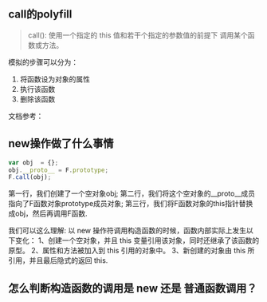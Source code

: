 ## call的polyfill

> call(): 使用一个指定的 this 值和若干个指定的参数值的前提下 调用某个函数或方法。

模拟的步骤可以分为：
1. 将函数设为对象的属性
2. 执行该函数
3. 删除该函数

文档参考：[](https://juejin.im/post/5907eb99570c3500582ca23c)

## new操作做了什么事情

```js
var obj  = {};
obj.__proto__ = F.prototype;
F.call(obj);
```

第一行，我们创建了一个空对象obj;
第二行，我们将这个空对象的__proto__成员指向了F函数对象prototype成员对象;
第三行，我们将F函数对象的this指针替换成obj，然后再调用F函数.

我们可以这么理解: 以 new 操作符调用构造函数的时候，函数内部实际上发生以下变化：
1、创建一个空对象，并且 this 变量引用该对象，同时还继承了该函数的原型。
2、属性和方法被加入到 this 引用的对象中。
3、新创建的对象由 this 所引用，并且最后隐式的返回 this.

## 怎么判断构造函数的调用是 new 还是 普通函数调用？